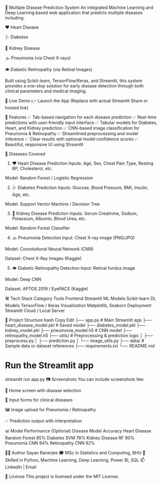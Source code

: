 🧠 Multiple Disease Prediction System
An integrated Machine Learning and Deep Learning based web application that predicts multiple diseases including:

❤️ Heart Disease

🩺 Diabetes

🧪 Kidney Disease

🌫️ Pneumonia (via Chest X-rays)

👁️ Diabetic Retinopathy (via Retinal Images)

Built using Scikit-learn, TensorFlow/Keras, and Streamlit, this system provides a one-stop solution for early disease detection through both clinical parameters and medical imaging.

🚀 Live Demo
👉 Launch the App
(Replace with actual Streamlit Share or hosted link)

📌 Features
✅ Tab-based navigation for each disease prediction
✅ Real-time predictions with user-friendly input interface
✅ Tabular models for Diabetes, Heart, and Kidney prediction
✅ CNN-based image classification for Pneumonia & Retinopathy
✅ Streamlined preprocessing and model inference
✅ Clear results with optional model confidence scores
✅ Beautiful, responsive UI using Streamlit

🧬 Diseases Covered
1. ❤️ Heart Disease Prediction
Inputs: Age, Sex, Chest Pain Type, Resting BP, Cholesterol, etc.

Model: Random Forest / Logistic Regression

2. 🩺 Diabetes Prediction
Inputs: Glucose, Blood Pressure, BMI, Insulin, Age, etc.

Model: Support Vector Machine / Decision Tree

3. 🧪 Kidney Disease Prediction
Inputs: Serum Creatinine, Sodium, Potassium, Albumin, Blood Urea, etc.

Model: Random Forest Classifier

4. 🌫️ Pneumonia Detection
Input: Chest X-ray image (PNG/JPG)

Model: Convolutional Neural Network (CNN)

Dataset: Chest X-Ray Images (Kaggle)

5. 👁️ Diabetic Retinopathy Detection
Input: Retinal fundus image

Model: Deep CNN

Dataset: APTOS 2019 / EyePACS (Kaggle)

🛠️ Tech Stack
Category	Tools
Frontend	Streamlit
ML Models	Scikit-learn
DL Models	TensorFlow / Keras
Visualization	Matplotlib, Seaborn
Deployment	Streamlit Cloud / Local Server

📁 Project Structure
bash
Copy
Edit
├── app.py                      # Main Streamlit app
├── heart_disease_model.pkl     # Saved model
├── diabetes_model.pkl
├── kidney_model.pkl
├── pneumonia_model.h5          # CNN model
├── retinopathy_model.h5
├── utils/                      # Preprocessing & prediction logic
│   ├── preprocess.py
│   ├── prediction.py
│   └── image_utils.py
├── data/                       # Sample data or dataset references
├── requirements.txt
└── README.md

# Run the Streamlit app
streamlit run app.py
📷 Screenshots
You can include screenshots like:

🔘 Home screen with disease selection

🧾 Input forms for clinical diseases

🖼️ Image upload for Pneumonia / Retinopathy

✅ Prediction output with interpretation

📊 Model Performance (Optional)
Disease	Model	Accuracy
Heart Disease	Random Forest	85%
Diabetes	SVM	78%
Kidney Disease	RF	90%
Pneumonia	CNN	94%
Retinopathy	CNN	92%

🙋‍♂️ Author
Sayan Banerjee
🎓 MSc in Statistics and Computing, BHU
💼 Skilled in Python, Machine Learning, Deep Learning, Power BI, SQL
📫 LinkedIn | Email

📄 License
This project is licensed under the MIT License.
